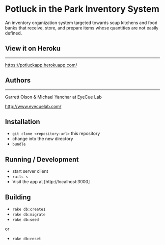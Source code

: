 # Potluck in the Park Inventory System

An inventory organization system targeted towards soup kitchens and food banks that receive, store, and prepare items whose quantities are not easily defined.

## View it on Heroku
------
https://potluckapp.herokuapp.com/

## Authors
------
Garrett Olson & Michael Yanchar
at EyeCue Lab

http://www.eyecuelab.com/

## Installation

* `git clone <repository-url>` this repository
* change into the new directory
* `bundle`

## Running / Development

* start server client
* `rails s`
* Visit the app at [http://localhost:3000]

## Building

* `rake db:create1`
* `rake db:migrate`
* `rake db:seed`

or
* `rake db:reset`
